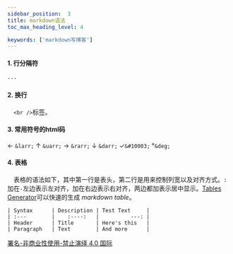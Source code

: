 ```yaml
---
sidebar_position:  3
title: markdown语法
toc_max_heading_level: 4

keywords: ['markdown写博客']
---
```


#### 1. 行分隔符

    ---

#### 2. 换行

 `<br />`标签。

#### 3. 常用符号的html码

← `&larr;`
↑ `&uarr;`
→ `&rarr;`
↓ `&darr;`
✓`&#10003;`
°`&deg;`

#### 4. 表格

 表格的语法如下，其中第一行是表头，第二行是用来控制列宽以及对齐方式。`:`加在`-`左边表示左对齐，加在右边表示右对齐，两边都加表示居中显示。[Tables Generator](https://www.tablesgenerator.com/contact)可以快速的生成 _markdown table_。

    | Syntax      | Description | Test Text     |
    | :---        |    :----:   |          ---: |
    | Header      | Title       | Here's this   |
    | Paragraph   | Text        | And more      |

[署名-非商业性使用-禁止演绎 4.0 国际](https://creativecommons.org/licenses/by-nc-nd/4.0/deed.zh)
